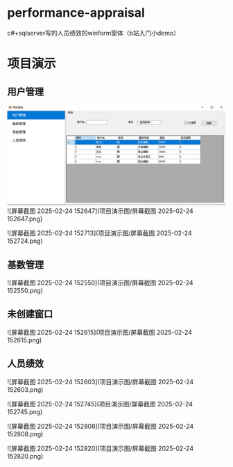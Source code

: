 # performance-appraisal
c#+sqlserver写的人员绩效的winform窗体（b站入门小demo）

# 项目演示

## 用户管理

![](https://github.com/LazyCat00/performance-appraisal/blob/main/%E9%A1%B9%E7%9B%AE%E6%BC%94%E7%A4%BA%E5%9B%BE/%E5%B1%8F%E5%B9%95%E6%88%AA%E5%9B%BE%202025-02-24%20152513.png)
![屏幕截图 2025-02-24 152647](项目演示图/屏幕截图 2025-02-24 152647.png)

![屏幕截图 2025-02-24 152713](项目演示图/屏幕截图 2025-02-24 152724.png)

## 基数管理

![屏幕截图 2025-02-24 152550](项目演示图/屏幕截图 2025-02-24 152550.png)

## 未创建窗口

![屏幕截图 2025-02-24 152615](项目演示图/屏幕截图 2025-02-24 152615.png)

## 人员绩效

![屏幕截图 2025-02-24 152603](项目演示图/屏幕截图 2025-02-24 152603.png)

![屏幕截图 2025-02-24 152745](项目演示图/屏幕截图 2025-02-24 152745.png)

![屏幕截图 2025-02-24 152808](项目演示图/屏幕截图 2025-02-24 152808.png)

![屏幕截图 2025-02-24 152820](项目演示图/屏幕截图 2025-02-24 152820.png)
